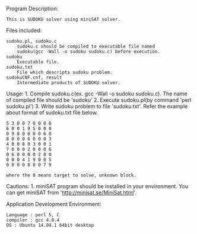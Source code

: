 Program Description:

	This is SUDOKU solver using miniSAT solver.

Files included:

	sudoku.pl, sudoku.c
		sudoku.c should be compiled to executable file named 
		sudoku(gcc -Wall -o sudoku sudoku.c) before execution.
	sudoku
		Executable file. 
	sudoku.txt
		File which descripts sudoku problem.
	sudokuCNF.cnf, result
		Intermediate products of SUDOKU solver.

Usage: 
	1. Compile sudoku.c(ex. gcc -Wall -o sudoku sudoku.c). The name of compiled file should be 'sudoku'
	2. Execute sudoku.pl(by command 'perl sudoku.pl')
	3. Write sudoku problem to file 'sudoku.txt'. Refer the example about format of sudoku.txt file below.

	5 3 0 0 7 0 0 0 0
	6 0 0 1 9 5 0 0 0
	0 9 8 0 0 0 0 6 0
	8 0 0 0 6 0 0 0 3
	4 0 0 8 0 3 0 0 1
	7 0 0 0 2 0 0 0 6
	0 6 0 0 0 0 2 8 0
	0 0 0 4 1 9 0 0 5
	0 0 0 0 8 0 0 7 9

	where the 0 means target to solve, unknown block.

Cautions:
	1. miniSAT program should be installed in your environment. You can get miniSAT from 'http://minisat.se/MiniSat.html'.

Application Development Environment:

	Language : perl 5, C
	compiler : gcc 4.8.4
	OS : Ubuntu 14.04.1 64bit desktop
